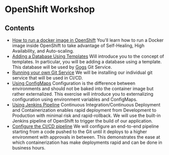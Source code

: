 # OpenShift Workshop

## Contents
- [How to run a docker image in OpenShift](01_run_a_docker_image.md)
You'll learn how to run a Docker image inside OpenShift to take advantage of Self-Healing, High Availability, and Auto-scaling.
- [Adding a Database Using Templates](02_adding_a_database_using_templates.md)
Will introduce you to the concept of templates. In particular, you will be adding a database using a template. This database will be used by [Gogs](https://gogs.io/) Git Service.
- [Running your own Git Service](03_running_your_own_git_service.md)
We will be installing our individual git service that will be used in CI/CD.
- [Using ConfigMaps](04_using_config_maps.md)
Configuration is the difference between environments and should not be baked into the container image but rather externalized. This exercise will introduce you to externalizing configuration using environment variables and ConfigMaps.
- [Using Jenkins Pipeline](05_using_jenkins_pipeline.md)
Continuous Integration/Continuous Deployment and Containerization enables rapid deployment from Development to Production with minimal risk and rapid-rollback. We will use the built-in Jenkins pipeline of OpenShift to trigger the build of our application.
- [Configure the CI/CD pipeline](06_configure_cicd.md)
We will configure an end-to-end pipeline starting from a code pushed to the Git until it deploys to a higher environment with approvals in between. This demonstrates the ease at which containerization has make deployments rapid and can be done in business hours.


